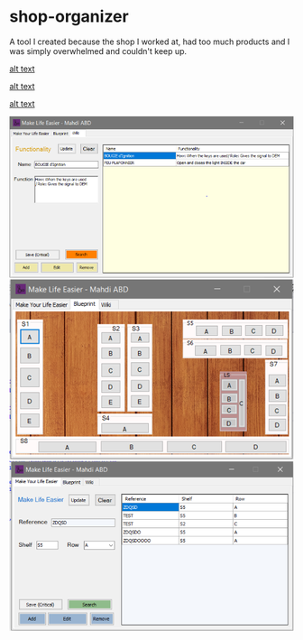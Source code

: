 # shop-organizer
A tool I created because the shop I worked at, had too much products and I was simply overwhelmed and couldn't keep up.

[alt text]()

[alt text](./pictures/pic2.png)

[alt text](./pictures/pic3.png)

<div align="center">
    <img src="./pictures/pic1.PNG" /> 
    <img src="./pictures/pic2.png"  /> 
    <img src="./pictures/pic3.png" /> 
</div>
